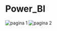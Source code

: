 # Power_BI

![pagina 1](https://github.com/user-attachments/assets/8a070cc1-55b6-4776-8526-681b7a02c44e)
![pagina 2](https://github.com/user-attachments/assets/d5225d2a-0a6f-4777-b899-0d624b20114e)
